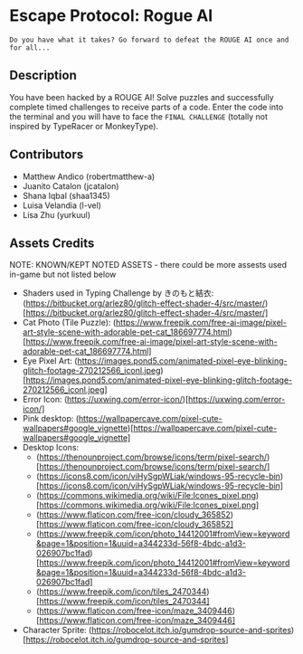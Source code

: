 # Escape Protocol: Rogue AI
`Do you have what it takes? Go forward to defeat the ROUGE AI once and for all...`

## Description

You have been hacked by a ROUGE AI! Solve puzzles and successfully complete timed challenges to receive parts of a code. Enter the code into the terminal and you will have to face the `FINAL CHALLENGE` (totally not inspired by TypeRacer or MonkeyType). 

## Contributors
- Matthew Andico (robertmatthew-a)
- Juanito Catalon (jcatalon)
- Shana Iqbal (shaa1345)
- Luisa Velandia (l-vel)
- Lisa Zhu (yurkuul)

## Assets Credits
NOTE: KNOWN/KEPT NOTED ASSETS - there could be more assests used in-game but not listed below
- Shaders used in Typing Challenge by きのもと結衣: (https://bitbucket.org/arlez80/glitch-effect-shader-4/src/master/)[https://bitbucket.org/arlez80/glitch-effect-shader-4/src/master/]
- Cat Photo (Tile Puzzle): (https://www.freepik.com/free-ai-image/pixel-art-style-scene-with-adorable-pet-cat_186697774.html)[https://www.freepik.com/free-ai-image/pixel-art-style-scene-with-adorable-pet-cat_186697774.html]
- Eye Pixel Art: (https://images.pond5.com/animated-pixel-eye-blinking-glitch-footage-270212566_iconl.jpeg)[https://images.pond5.com/animated-pixel-eye-blinking-glitch-footage-270212566_iconl.jpeg]
- Error Icon: (https://uxwing.com/error-icon/)[https://uxwing.com/error-icon/]
- Pink desktop: (https://wallpapercave.com/pixel-cute-wallpapers#google_vignette)[https://wallpapercave.com/pixel-cute-wallpapers#google_vignette]
- Desktop Icons:
  - (https://thenounproject.com/browse/icons/term/pixel-search/)[https://thenounproject.com/browse/icons/term/pixel-search/]
  - (https://icons8.com/icon/viHySgpWLiak/windows-95-recycle-bin)[https://icons8.com/icon/viHySgpWLiak/windows-95-recycle-bin]
  - (https://commons.wikimedia.org/wiki/File:Icones_pixel.png)[https://commons.wikimedia.org/wiki/File:Icones_pixel.png]
  - (https://www.flaticon.com/free-icon/cloudy_365852)[https://www.flaticon.com/free-icon/cloudy_365852]
  - (https://www.freepik.com/icon/photo_14412001#fromView=keyword&page=1&position=1&uuid=a344233d-56f8-4bdc-a1d3-026907bc1fad)[https://www.freepik.com/icon/photo_14412001#fromView=keyword&page=1&position=1&uuid=a344233d-56f8-4bdc-a1d3-026907bc1fad]
  - (https://www.freepik.com/icon/tiles_2470344)[https://www.freepik.com/icon/tiles_2470344]
  - (https://www.flaticon.com/free-icon/maze_3409446)[https://www.flaticon.com/free-icon/maze_3409446]
 - Character Sprite: (https://robocelot.itch.io/gumdrop-source-and-sprites)[https://robocelot.itch.io/gumdrop-source-and-sprites]
